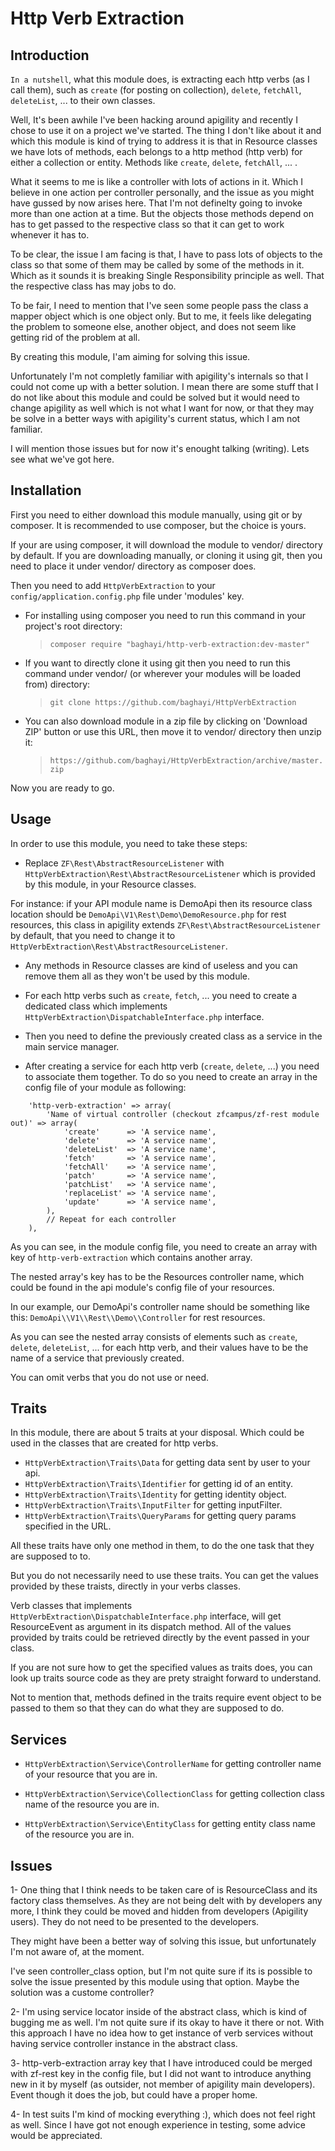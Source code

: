 Http Verb Extraction
=================


Introduction
---
`In a nutshell`, what this module does, is extracting each http verbs (as I call them), such as `create` (for posting on collection), `delete`, `fetchAll`, `deleteList`, ... to their own classes.

Well, It's been awhile I've been hacking around apigility and recently I chose to use it on a project we've started. The thing I don't like about it and which this module is kind of trying to address it is that in Resource classes we have lots of methods, each belongs to a http method (http verb) for either a collection or entity. Methods like `create`, `delete`, `fetchAll`, ... .

What it seems to me is like a controller with lots of actions in it. Which I believe in one action per controller personally, and the issue as you might have gussed by now arises here. That I'm not definelty going to invoke more than one action at a time. But the objects those methods depend on has to get passed to the respective class so that it can get to work whenever it has to.

To be clear, the issue I am facing is that, I have to pass lots of objects to the class so that some of them may be called by some of the methods in it. Which as it sounds it is breaking Single Responsibility principle as well. That the respective class has may jobs to do.

To be fair, I need to mention that I've seen some people pass the class a mapper object which is one object only. But to me, it feels like delegating the problem to someone else, another object, and does not seem like getting rid of the problem at all.

By creating this module, I'am aiming for solving this issue.

Unfortunately I'm not completly familiar with apigility's internals so that I could not come up with a better solution. I mean there are some stuff that I do not like about this module and could be solved but it would need to change apigility as well which is not what I want for now, or that they may be solve in a better ways with apigility's current status, which I am not familiar.

I will mention those issues but for now it's enought talking (writing). Lets see what we've got here.


Installation
---
First you need to either download this module manually, using git or by composer.
It is recommended to use composer, but the choice is yours.

If your are using composer, it will download the module to vendor/ directory by default.
If you are downloading manually, or cloning it using git, then you need to place it under vendor/ directory as composer does.

Then you need to add `HttpVerbExtraction` to your `config/application.config.php` file under 'modules' key.

+ For installing using composer you need to run this command in your project's root directory: 
    > `composer require "baghayi/http-verb-extraction:dev-master"`

+ If you want to directly clone it using git then you need to run this command under vendor/ (or wherever your modules will be loaded from) directory:
    > `git clone https://github.com/baghayi/HttpVerbExtraction`

+ You can also download module in a zip file by clicking on 'Download ZIP' button or use this URL, then move it to vendor/ directory then unzip it:
    > `https://github.com/baghayi/HttpVerbExtraction/archive/master.zip`

Now you are ready to go.

Usage
---
In order to use this module, you need to take these steps:

* Replace `ZF\Rest\AbstractResourceListener` with `HttpVerbExtraction\Rest\AbstractResourceListener` which is provided by this module, in your Resource classes.

For instance: if your API module name is DemoApi then its resource class location should be `DemoApi\V1\Rest\Demo\DemoResource.php` for rest resources, this class in apigility extends `ZF\Rest\AbstractResourceListener` by default, that you need to change it to `HttpVerbExtraction\Rest\AbstractResourceListener`.

* Any methods in Resource classes are kind of useless and you can remove them all as they won't be used by this module.

* For each http verbs such as `create`, `fetch`, ... you need to create a dedicated class which implements `HttpVerbExtraction\DispatchableInterface.php` interface.

* Then you need to define the previously created class as a service in the main service manager.

* After creating a service for each http verb (`create`, `delete`, ...) you need to associate them together. To do so you need to create an array in the config file of your module as following:

```
    'http-verb-extraction' => array(
        'Name of virtual controller (checkout zfcampus/zf-rest module out)' => array(
            'create'      => 'A service name',
            'delete'      => 'A service name',
            'deleteList'  => 'A service name',
            'fetch'       => 'A service name',
            'fetchAll'    => 'A service name',
            'patch'       => 'A service name',
            'patchList'   => 'A service name',
            'replaceList' => 'A service name',
            'update'      => 'A service name',
        ),
        // Repeat for each controller
    ),

```

As you can see, in the module config file, you need to create an array with key of `http-verb-extraction` which contains another array.

The nested array's key has to be the Resources controller name, which could be found in the api module's config file of your resources.

In our example, our DemoApi's controller name should be something like this: `DemoApi\\V1\\Rest\\Demo\\Controller` for rest resources.

As you can see the nested array consists of elements such as `create`, `delete`, `deleteList`, ... for each http verb, and their values have to be the name of a service that previously created.

You can omit verbs that you do not use or need.


Traits
---

In this module, there are about 5 traits at your disposal. Which could be used in the classes that are created for http verbs. 

* `HttpVerbExtraction\Traits\Data` for getting data sent by user to your api.
* `HttpVerbExtraction\Traits\Identifier` for getting id of an entity.
* `HttpVerbExtraction\Traits\Identity` for getting identity object.
* `HttpVerbExtraction\Traits\InputFilter` for getting inputFilter.
* `HttpVerbExtraction\Traits\QueryParams` for getting query params specified in the URL.

All these traits have only one method in them, to do the one task that they are supposed to to.

But you do not necessarily need to use these traits. You can get the values provided by these traists, directly in your verbs classes.

Verb classes that implements `HttpVerbExtraction\DispatchableInterface.php` interface, will get ResourceEvent as argument in its dispatch method. All of the values provided by traits could be retrieved directly by the event passed in your class.

If you are not sure how to get the specified values as traits does, you can look up traits source code as they are prety straight forward to understand.

Not to mention that, methods defined in the traits require event object to be passed to them so that they can do what they are supposed to do.

Services
---
* `HttpVerbExtraction\Service\ControllerName` for getting controller name of your resource that you are in.

* `HttpVerbExtraction\Service\CollectionClass` for getting collection class name of the resource you are in.

* `HttpVerbExtraction\Service\EntityClass` for getting entity class name of the resource you are in.


Issues
---
1- One thing that I think needs to be taken care of is ResourceClass and its factory class themselves.
As they are not being delt with by developers any more, I think they could be moved and hidden from developers (Apigility users). They do not need to be presented to the developers.

They might have been a better way of solving this issue, but unfortunately I'm not aware of, at the moment.

I've seen controller_class option, but I'm not quite sure if its is possible to solve the issue presented by this module using that option. Maybe the solution was a custome controller?

2- I'm using service locator inside of the abstract class, which is kind of bugging me as well.
I'm not quite sure if its okay to have it there or not. With this approach I have no idea how to get instance of verb services without having service controller instance in the abstract class.

3- http-verb-extraction array key that I have introduced could be merged with zf-rest key in the config file, but I did not want to introduce anything new in it by myself (as outsider, not member of apigility main developers). Event though it does the job, but could have a proper home.

4- In test suits I'm kind of mocking everything :), which does not feel right as well. Since I have got not enough experience in testing, some advice would be appreciated.
